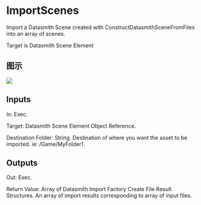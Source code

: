 # ImportScenes

Import a Datasmith Scene created with ConstructDatasmithSceneFromFiles into an array of scenes.

Target is Datasmith Scene Element

## 图示

![]($-20221218-18402960.png)

## Inputs

In: Exec.

Target: Datasmith Scene Element Object Reference.

Destination Folder: String. Destination of where you want the asset to be imported. ie: /Game/MyFolder1.  

## Outputs

Out: Exec.

Return Value: Array of Datasmith Import Factory Create File Result Structures. An array of import results corresponding to array of input files.

